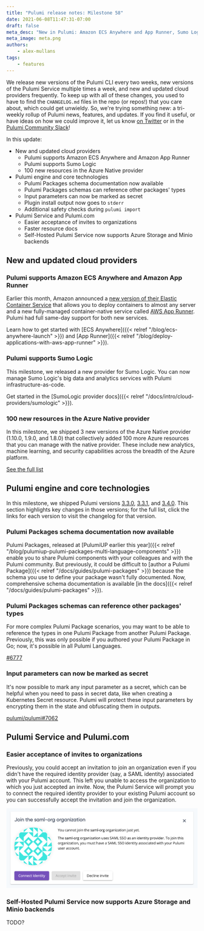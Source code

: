 ```yaml
---
title: "Pulumi release notes: Milestone 58"
date: 2021-06-08T11:47:31-07:00
draft: false
meta_desc: "New in Pulumi: Amazon ECS Anywhere and App Runner, Sumo Logic support, Pulumi Packages updates, and easier updates for teammates in the Pulumi Service"
meta_image: meta.png
authors:
    - alex-mullans
tags:
    - features
---
```


We release new versions of the Pulumi CLI every two weeks, new versions of the Pulumi Service multiple times a week, and new and updated cloud providers frequently. To keep up with all of these changes, you used to have to find the `CHANGELOG.md` files in the repo (or repos!) that you care about, which could get unwieldy. So, we're trying something new: a tri-weekly rollup of Pulumi news, features, and updates. If you find it useful, or have ideas on how we could improve it, let us know [on Twitter](https://twitter.com/pulumi) or in the [Pulumi Community Slack](https://slack.pulumi.com)!

In this update:

- New and updated cloud providers
  - Pulumi supports Amazon ECS Anywhere and Amazon App Runner
  - Pulumi supports Sumo Logic
  - 100 new resources in the Azure Native provider
- Pulumi engine and core technologies
  - Pulumi Packages schema documentation now available
  - Pulumi Packages schemas can reference other packages' types
  - Input parameters can now be marked as secret
  - Plugin install output now goes to `stderr`
  - Additional safety checks during `pulumi import`
- Pulumi Service and Pulumi.com
  - Easier acceptance of invites to organizations
  - Faster resource docs
  - Self-Hosted Pulumi Service now supports Azure Storage and Minio backends

<!--more-->

## New and updated cloud providers

### Pulumi supports Amazon ECS Anywhere and Amazon App Runner

Earlier this month, Amazon announced a [new version of their Elastic Container Service](https://aws.amazon.com/blogs/containers/introducing-amazon-ecs-anywhere/) that allows you to deploy containers to almost any server and a new fully-managed container-native service called [AWS App Runner](https://aws.amazon.com/blogs/containers/introducing-aws-app-runner/). Pulumi had full same-day support for both new services.

Learn how to get started with [ECS Anywhere]({{< relref "/blog/ecs-anywhere-launch" >}}) and [App Runner]({{< relref "/blog/deploy-applications-with-aws-app-runner" >}}).

### Pulumi supports Sumo Logic

This milestone, we released a new provider for Sumo Logic. You can now manage Sumo Logic's big data and analytics services with Pulumi infrastructure-as-code.

Get started in the [SumoLogic provider docs]({{< relref "/docs/intro/cloud-providers/sumologic" >}}).

### 100 new resources in the Azure Native provider

In this milestone, we shipped 3 new versions of the Azure Native provider (1.10.0, 1.9.0, and 1.8.0) that collectively added 100 more Azure resources that you can manage with the native provider. These include new analytics, machine learning, and security capabilities across the breadth of the Azure platform.

[See the full list](https://github.com/pulumi/pulumi-azure-native/blob/v1.10.0/CHANGELOG.md)

## Pulumi engine and core technologies

In this milestone, we shipped Pulumi versions [3.3.0](https://github.com/pulumi/pulumi/releases/tag/v3.3.0), [3.3.1](https://github.com/pulumi/pulumi/releases/tag/v3.3.1), and [3.4.0](https://github.com/pulumi/pulumi/releases/tag/v3.4.0). This section highlights key changes in those versions; for the full list, click the links for each version to visit the changelog for that version.

### Pulumi Packages schema documentation now available

Pulumi Packages, released at [PulumiUP earlier this year]({{< relref "/blog/pulumiup-pulumi-packages-multi-language-components" >}}) enable you to share Pulumi components with your colleagues and with the Pulumi community. But previously, it could be difficult to [author a Pulumi Package]({{< relref "/docs/guides/pulumi-packages" >}}) because the schema you use to define your package wasn't fully documented. Now, comprehensive schema documentation is available [in the docs]({{< relref "/docs/guides/pulumi-packages" >}}).

### Pulumi Packages schemas can reference other packages' types

For more complex Pulumi Package scenarios, you may want to be able to reference the types in one Pulumi Package from another Pulumi Package. Previously, this was only possible if you authored your Pulumi Package in Go; now, it's possible in all Pulumi Languages.

[#6777](https://github.com/pulumi/pulumi/issues/6777)

### Input parameters can now be marked as secret

It's now possible to mark any input parameter as a secret, which can be helpful when you need to pass in secret data, like when creating a Kubernetes Secret resource. Pulumi will protect these input parameters by encrypting them in the state and obfuscating them in outputs.

[pulumi/pulumi#7062](https://github.com/pulumi/pulumi/issues/7062)

## Pulumi Service and Pulumi.com

### Easier acceptance of invites to organizations

Previously, you could accept an invitation to join an organization even if you didn't have the required identity provider (say, a SAML identity) associated with your Pulumi account. This left you unable to access the organization to which you just accepted an invite. Now, the Pulumi Service will prompt you to connect the required identity provider to your existing Pulumi account so you can successfully accept the invitation and join the organization.

![Screenshot of identity provider setup prompt](saml.png)

### Self-Hosted Pulumi Service now supports Azure Storage and Minio backends

TODO?
